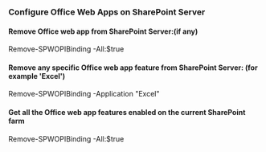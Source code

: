 ### Configure Office Web Apps on SharePoint Server

#### Remove Office web app from SharePoint Server:(if any)
Remove-SPWOPIBinding -All:$true

#### Remove any specific Office web app feature from SharePoint Server: (for example 'Excel')
Remove-SPWOPIBinding -Application "Excel"

#### Get all the Office web app features enabled on the current SharePoint farm 
Remove-SPWOPIBinding -All:$true
